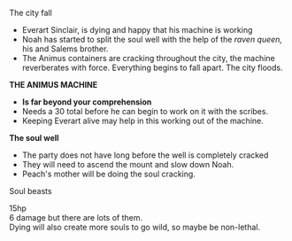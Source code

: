 The city fall

- Everart Sinclair, is dying and happy that his machine is working
- Noah has started to split the soul well with the help of the _raven queen,_ his and Salems brother.
- The Animus containers are cracking throughout the city, the machine reverberates with force. Everything begins to fall apart. The city floods.
   

**THE ANIMUS MACHINE**
 
- **Is far beyond your comprehension**
- Needs a 30 total before he can begin to work on it with the scribes.
- Keeping Everart alive may help in this working out of the machine.
   

**The soul well**
 
- The party does not have long before the well is completely cracked
- They will need to ascend the mount and slow down Noah.
- Peach's mother will be doing the soul cracking.
 
Soul beasts
 
15hp  
6 damage but there are lots of them.  
Dying will also create more souls to go wild, so maybe be non-lethal.